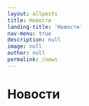 ```yaml
---
layout: allposts
title: Новости
landing-title: 'Новости'
nav-menu: true
description: null
image: null
author: null
permalink: /news
---
```


<h1>Новости</h1>
